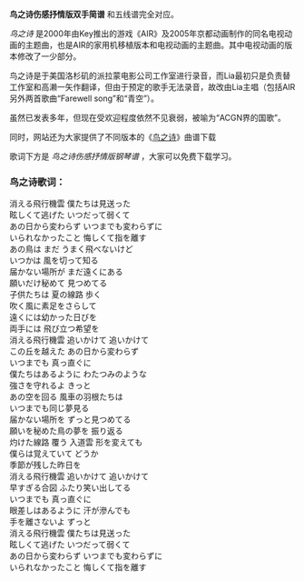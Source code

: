 

**鸟之诗伤感抒情版双手简谱** 和五线谱完全对应。

_鸟之诗_
是2000年由Key推出的游戏《AIR》及2005年京都动画制作的同名电视动画的主题曲，也是AIR的家用机移植版本和电视动画的主题曲。其中电视动画的版本修改了一少部分。

鸟之诗是于美国洛杉矶的派拉蒙电影公司工作室进行录音，而Lia最初只是负责替工作室和高濑一矢作翻译，但由于预定的歌手无法录音，故改由Lia主唱（包括AIR另外两首歌曲“Farewell
song”和“青空”）。

虽然已发表多年，但现在受欢迎程度依然不见衰弱，被喻为“ACGN界的国歌”。

同时，网站还为大家提供了不同版本的《[鸟之诗](Music-1643-鸟之诗-动画AIR主题曲.html "鸟之诗")》曲谱下载

歌词下方是 _鸟之诗伤感抒情版钢琴谱_ ，大家可以免费下载学习。

### 鸟之诗歌词：

消える飛行機雲 僕たちは見送った  
眩しくて逃げた いつだって弱くて  
あの日から変わらず いつまでも変わらずに  
いられなかったこと 悔しくて指を離す  
あの鳥は まだ うまく飛べないけど  
いつかは 風を切って知る  
届かない場所が まだ遠くにある  
願いだけ秘めて 見つめてる  
子供たちは 夏の線路 歩く  
吹く風に素足をさらして  
遠くには幼かった日びを  
両手には 飛び立つ希望を  
消える飛行機雲 追いかけて 追いかけて  
この丘を越えた あの日から変わらず  
いつまでも 真っ直ぐに  
僕たちはあるように わたつみのような  
強さを守れるよ きっと  
あの空を回る 風車の羽根たちは  
いつまでも同じ夢見る  
届かない場所を ずっと見つめてる  
願いを秘めた鳥の夢を 振り返る  
灼けた線路 覆う 入道雲 形を変えても  
僕らは覚えていて どうか  
季節が残した昨日を  
消える飛行機雲 追いかけて 追いかけて  
早すぎる合図 ふたり笑い出してる  
いつまでも 真っ直ぐに  
眼差しはあるように 汗が滲んでも  
手を離さないよ ずっと  
消える飛行機雲 僕たちは見送った  
眩しくて逃げた いつだって弱くて  
あの日から変わらず いつまでも変わらずに  
いられなかったこと 悔しくて指を離す

